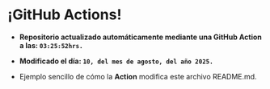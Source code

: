 # ¡GitHub Actions!
* **Repositorio actualizado automáticamente mediante una GitHub Action a las: `03:25:52hrs.`**
* **Modificado el día: `10, del mes de agosto, del año 2025.`**

* Ejemplo sencillo de cómo la **Action** modifica este archivo README.md.
